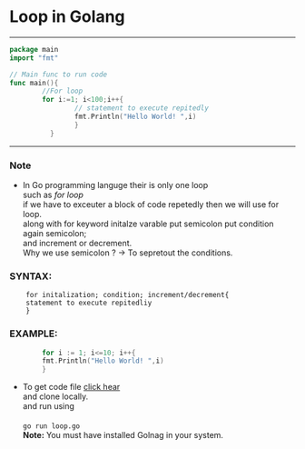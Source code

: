 # Loop in Golang 
---
```go
package main 
import "fmt"

// Main func to run code 
func main(){
        //For loop 
        for i:=1; i<100;i++{
                // statement to execute repitedly
                fmt.Println("Hello World! ",i)
                }
          }
```
---

### Note

- In Go programming languge their is only one loop<br>
  such as *for loop*<br>
  if we have to exceuter a block of code repetedly then we will use for loop.<br>
  along with for keyword initalze varable put semicolon put condition again semicolon;<br>
  and increment or decrement.<br>
  Why we use semicolon ? -> To sepretout the conditions.<br>

### SYNTAX:

        for initalization; condition; increment/decrement{
        statement to execute repitedliy
        }

### EXAMPLE:
```go
        for i := 1; i<=10; i++{
        fmt.Println("Hello World! ",i)
        }
```
   -    To get code file [click hear](loop.go) <br>
        and clone locally.<br> 
        and run using <br>  
        ``` go run loop.go ``` <br>
        **Note:** You must have installed Golnag in your system.
